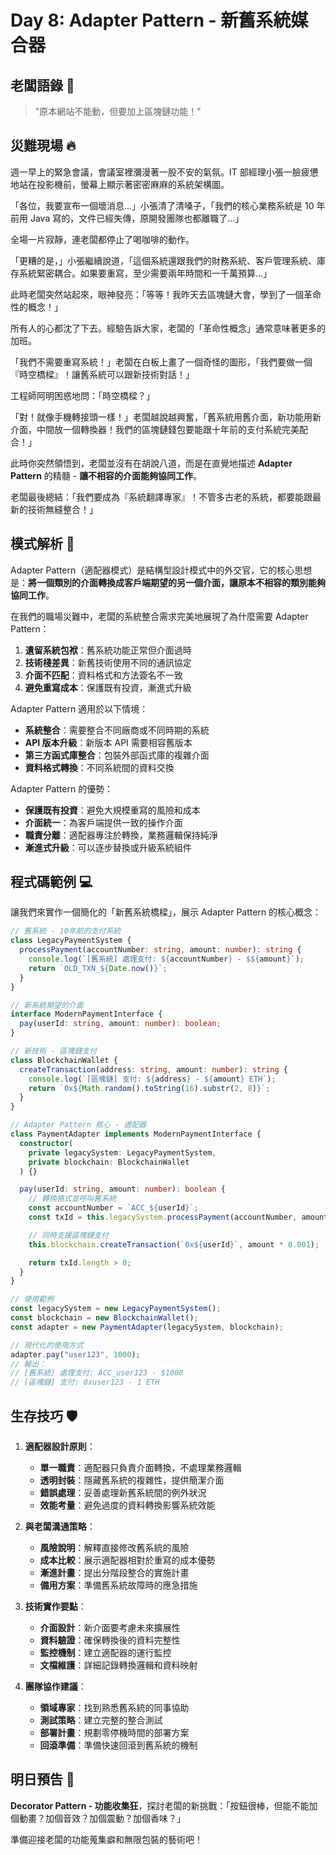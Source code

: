 # Day 8: Adapter Pattern - 新舊系統媒合器

## 老闆語錄 💬

> "原本網站不能動，但要加上區塊鏈功能！"

## 災難現場 🔥

週一早上的緊急會議，會議室裡瀰漫著一股不安的氣氛。IT 部經理小張一臉疲憊地站在投影機前，螢幕上顯示著密密麻麻的系統架構圖。

「各位，我要宣布一個壞消息...」小張清了清嗓子，「我們的核心業務系統是 10 年前用 Java 寫的，文件已經失傳，原開發團隊也都離職了...」

全場一片寂靜，連老闆都停止了喝咖啡的動作。

「更糟的是，」小張繼續說道，「這個系統還跟我們的財務系統、客戶管理系統、庫存系統緊密耦合。如果要重寫，至少需要兩年時間和一千萬預算...」

此時老闆突然站起來，眼神發亮：「等等！我昨天去區塊鏈大會，學到了一個革命性的概念！」

所有人的心都沈了下去。經驗告訴大家，老闆的「革命性概念」通常意味著更多的加班。

「我們不需要重寫系統！」老闆在白板上畫了一個奇怪的圖形，「我們要做一個『時空橋樑』！讓舊系統可以跟新技術對話！」

工程師阿明困惑地問：「時空橋樑？」

「對！就像手機轉接頭一樣！」老闆越說越興奮，「舊系統用舊介面，新功能用新介面，中間放一個轉換器！我們的區塊鏈錢包要能跟十年前的支付系統完美配合！」

此時你突然領悟到，老闆並沒有在胡說八道，而是在直覺地描述 **Adapter Pattern** 的精髓 - **讓不相容的介面能夠協同工作**。

老闆最後總結：「我們要成為『系統翻譯專家』！不管多古老的系統，都要能跟最新的技術無縫整合！」

## 模式解析 🧠

Adapter Pattern（適配器模式）是結構型設計模式中的外交官，它的核心思想是：**將一個類別的介面轉換成客戶端期望的另一個介面，讓原本不相容的類別能夠協同工作**。

在我們的職場災難中，老闆的系統整合需求完美地展現了為什麼需要 Adapter Pattern：

1. **遺留系統包袱**：舊系統功能正常但介面過時
2. **技術棧差異**：新舊技術使用不同的通訊協定
3. **介面不匹配**：資料格式和方法簽名不一致
4. **避免重寫成本**：保護既有投資，漸進式升級

Adapter Pattern 適用於以下情境：

- **系統整合**：需要整合不同廠商或不同時期的系統
- **API 版本升級**：新版本 API 需要相容舊版本
- **第三方函式庫整合**：包裝外部函式庫的複雜介面
- **資料格式轉換**：不同系統間的資料交換

Adapter Pattern 的優勢：

- **保護既有投資**：避免大規模重寫的風險和成本
- **介面統一**：為客戶端提供一致的操作介面
- **職責分離**：適配器專注於轉換，業務邏輯保持純淨
- **漸進式升級**：可以逐步替換或升級系統組件

## 程式碼範例 💻

讓我們來實作一個簡化的「新舊系統橋樑」，展示 Adapter Pattern 的核心概念：

```ts
// 舊系統 - 10年前的支付系統
class LegacyPaymentSystem {
  processPayment(accountNumber: string, amount: number): string {
    console.log(`[舊系統] 處理支付: ${accountNumber} - $${amount}`);
    return `OLD_TXN_${Date.now()}`;
  }
}

// 新系統期望的介面
interface ModernPaymentInterface {
  pay(userId: string, amount: number): boolean;
}

// 新技術 - 區塊鏈支付
class BlockchainWallet {
  createTransaction(address: string, amount: number): string {
    console.log(`[區塊鏈] 支付: ${address} - ${amount} ETH`);
    return `0x${Math.random().toString(16).substr(2, 8)}`;
  }
}

// Adapter Pattern 核心 - 適配器
class PaymentAdapter implements ModernPaymentInterface {
  constructor(
    private legacySystem: LegacyPaymentSystem,
    private blockchain: BlockchainWallet
  ) {}

  pay(userId: string, amount: number): boolean {
    // 轉換格式並呼叫舊系統
    const accountNumber = `ACC_${userId}`;
    const txId = this.legacySystem.processPayment(accountNumber, amount);

    // 同時支援區塊鏈支付
    this.blockchain.createTransaction(`0x${userId}`, amount * 0.001);

    return txId.length > 0;
  }
}

// 使用範例
const legacySystem = new LegacyPaymentSystem();
const blockchain = new BlockchainWallet();
const adapter = new PaymentAdapter(legacySystem, blockchain);

// 現代化的使用方式
adapter.pay("user123", 1000);
// 輸出：
// [舊系統] 處理支付: ACC_user123 - $1000
// [區塊鏈] 支付: 0xuser123 - 1 ETH
```

## 生存技巧 🛡️

1. **適配器設計原則**：

   - **單一職責**：適配器只負責介面轉換，不處理業務邏輯
   - **透明封裝**：隱藏舊系統的複雜性，提供簡潔介面
   - **錯誤處理**：妥善處理新舊系統間的例外狀況
   - **效能考量**：避免過度的資料轉換影響系統效能

2. **與老闆溝通策略**：

   - **風險說明**：解釋直接修改舊系統的風險
   - **成本比較**：展示適配器相對於重寫的成本優勢
   - **漸進計畫**：提出分階段整合的實施計畫
   - **備用方案**：準備舊系統故障時的應急措施

3. **技術實作要點**：

   - **介面設計**：新介面要考慮未來擴展性
   - **資料驗證**：確保轉換後的資料完整性
   - **監控機制**：建立適配器的運行監控
   - **文檔維護**：詳細記錄轉換邏輯和資料映射

4. **團隊協作建議**：
   - **領域專家**：找到熟悉舊系統的同事協助
   - **測試策略**：建立完整的整合測試
   - **部署計畫**：規劃零停機時間的部署方案
   - **回滾準備**：準備快速回滾到舊系統的機制

## 明日預告 🔮

**Decorator Pattern - 功能收集狂**，探討老闆的新挑戰：「按鈕很棒，但能不能加個動畫？加個音效？加個震動？加個香味？」

準備迎接老闆的功能蒐集癖和無限包裝的藝術吧！
